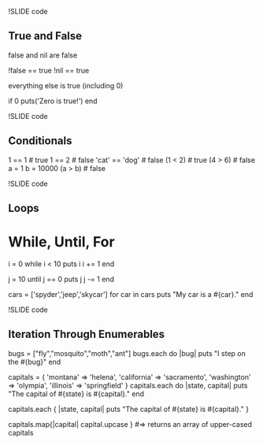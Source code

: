 <!-- Ryan H -->
!SLIDE code
## True and False ##
  
  false and nil are false

  !false == true
  !nil == true

  everything else is true (including 0)

  if 0 
    puts('Zero is true!')
  end

!SLIDE code
## Conditionals ##

  1 == 1            # true
  1 == 2            # false
  'cat' == 'dog'    # false
  (1 < 2)           # true
  (4 > 6)           # false
  a = 1 
  b = 10000 
  (a > b)           # false
  
!SLIDE code
## Loops ##

  # While, Until, For
  
  i = 0
  while i < 10
    puts i
    i += 1
  end
  
  j = 10
  until j == 0
    puts j
    j -= 1
  end
  
  cars = ['spyder','jeep','skycar']
  for car in cars
    puts "My car is a #{car}."
  end

!SLIDE code
## Iteration Through Enumerables ##

  bugs = ["fly","mosquito","moth","ant"]
  bugs.each do |bug|
    puts "I step on the #{bug}"
  end
  
  capitals = {
    'montana'    => 'helena',
    'california' => 'sacramento',
    'washington' => 'olympia',
    'illinois'   => 'springfield'
  }
  capitals.each do |state, capital|
    puts "The capital of #{state} is #{capital}."
  end

  capitals.each { |state, capital|
    puts "The capital of #{state} is #{capital}."
  }

  capitals.map{|capital| capital.upcase } #=> returns an array of upper-cased capitals
 